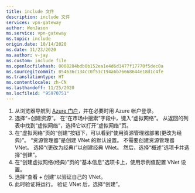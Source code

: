 ```yaml
---
title: include 文件
description: include 文件
services: vpn-gateway
author: WenJason
ms.service: vpn-gateway
ms.topic: include
origin.date: 10/14/2020
ms.date: 11/23/2020
ms.author: v-jay
ms.custom: include file
ms.openlocfilehash: 0008284bdb0b152ea1e4d6d1477f17770f5dec0a
ms.sourcegitcommit: 054636c134cc0f53c194a6b76668644e18d1c4fe
ms.translationtype: HT
ms.contentlocale: zh-CN
ms.lasthandoff: 11/25/2020
ms.locfileid: "95970751"
---
```

1. 从浏览器导航到 [Azure 门户](https://portal.azure.cn)，并在必要时用 Azure 帐户登录。
1. 选择“+创建资源”。 在“在市场中搜索”字段中，键入“虚拟网络”。 从返回的列表中找到“虚拟网络”，选择它以打开“虚拟网络”页。
1. 在“虚拟网络”页的“创建”按钮下，可以看到“使用资源管理器部署(更改为经典)”。 “资源管理器”是创建 VNet 的默认设置。 不需要创建资源管理器 VNet。 选择“(更改为经典)”以创建经典 VNet。 然后，选择“概述”选项卡并选择“创建”。
1. 在“创建虚拟网络(经典)”页的“基本信息”选项卡上，使用示例值配置 VNet 设置。
1. 选择“查看 + 创建”以验证自己的 VNet。
1. 此时验证将运行。 验证 VNet 后，选择“创建”。